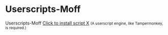 # Userscripts-Moff
Userscripts-Moff
<a href="https://raw.githubusercontent.com/user102833/Userscripts-Moff/main/Script-MGR.js">Click to install script X</a>
<small>(A userscript engine, like Tampermonkey, is required.)</small>
